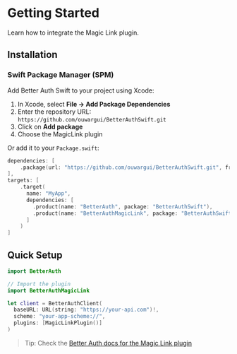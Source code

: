 # Getting Started

Learn how to integrate the Magic Link plugin.

## Installation

### Swift Package Manager (SPM)

Add Better Auth Swift to your project using Xcode:

1. In Xcode, select **File → Add Package Dependencies**
2. Enter the repository URL: `https://github.com/ouwargui/BetterAuthSwift.git`
3. Click on **Add package**
4. Choose the MagicLink plugin

Or add it to your `Package.swift`:

```swift
dependencies: [
    .package(url: "https://github.com/ouwargui/BetterAuthSwift.git", from: "2.0.0")
],
targets: [
    .target(
      name: "MyApp",
      dependencies: [
        .product(name: "BetterAuth", package: "BetterAuthSwift"),
        .product(name: "BetterAuthMagicLink", package: "BetterAuthSwift"),
      ]
    )
]
```

## Quick Setup

```swift
import BetterAuth

// Import the plugin
import BetterAuthMagicLink

let client = BetterAuthClient(
  baseURL: URL(string: "https://your-api.com")!,
  scheme: "your-app-scheme://",
  plugins: [MagicLinkPlugin()]
)
```

> Tip: Check the [Better Auth docs for the Magic Link plugin](https://www.better-auth.com/docs/plugins/magic-link)
